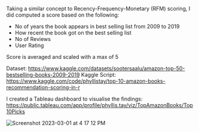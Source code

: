 Taking a similar concept to Recency-Frequency-Monetary (RFM) scoring, I did computed a score based on the following:
- No of years the book appears in best selling list from 2009 to 2019
- How recent the book got on the best selling list
- No of Reviews
- User Rating

Score is averaged and scaled with a max of 5

Dataset: https://www.kaggle.com/datasets/sootersaalu/amazon-top-50-bestselling-books-2009-2019
Kaggle Script: https://www.kaggle.com/code/phyllistay/top-10-amazon-books-recommendation-scoring-in-r

I created a Tableau dashboard to visualise the findings: https://public.tableau.com/app/profile/phyllis.tay/viz/TopAmazonBooks/Top10Picks

![Screenshot 2023-03-01 at 4 17 12 PM](https://user-images.githubusercontent.com/8678842/222083410-398181e3-8ab1-4937-a965-bfeb97778621.png)
